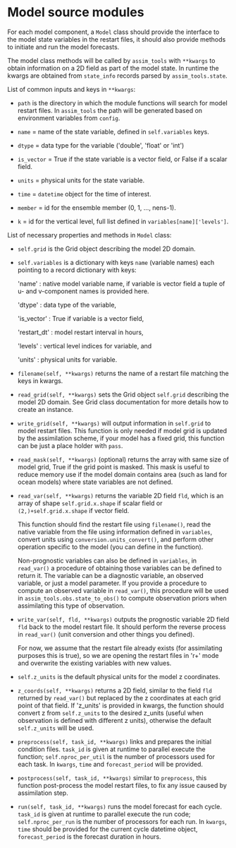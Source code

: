 # Model source modules

For each model component, a `Model` class should provide the interface to the model state variables in the restart files, it should also provide methods to initiate and run the model forecasts.

The model class methods will be called by `assim_tools` with `**kwargs` to obtain information on a 2D field as part of the model state. In runtime the kwargs are obtained from `state_info` records parsed by `assim_tools.state`.

List of common inputs and keys in `**kwargs`:

* `path` is the directory in which the module functions will search for model restart files. In `assim_tools` the path will be generated based on environment variables from `config`.

* `name` = name of the state variable, defined in `self.variables` keys.

* `dtype` = data type for the variable ('double', 'float' or 'int')

* `is_vector` = True if the state variable is a vector field, or False if a scalar field.

* `units` = physical units for the state variable.

* `time` = `datetime` object for the time of interest.

* `member` = id for the ensemble member (0, 1, ..., nens-1).

* `k` = id for the vertical level, full list defined in `variables[name]['levels']`.

List of necessary properties and methods in `Model` class:

* `self.grid` is the Grid object describing the model 2D domain.

* `self.variables` is a dictionary with keys `name` (variable names) each pointing to a record dictionary with keys:

	'name' : native model variable name, if variable is vector field a tuple of u- and v-component names is provided here.

	'dtype' : data type of the variable,

	'is\_vector' : True if variable is a vector field,

	'restart\_dt' : model restart interval in hours,

	'levels' : vertical level indices for variable, and

	'units' : physical units for variable.

* `filename(self, **kwargs)` returns the name of a restart file matching the keys in kwargs.

* `read_grid(self, **kwargs)` sets the Grid object `self.grid` describing the model 2D domain. See Grid class documentation for more details how to create an instance.

* `write_grid(self, **kwargs)` will output information in `self.grid` to model restart files. This function is only needed if model grid is updated by the assimilation scheme, if your model has a fixed grid, this function can be just a place holder with `pass`.

* `read_mask(self, **kwargs)` (optional) returns the array with same size of model grid, True if the grid point is masked. This mask is useful to reduce memory use if the model domain contains area (such as land for ocean models) where state variables are not defined.

* `read_var(self, **kwargs)` returns the variable 2D field `fld`, which is an array of shape `self.grid.x.shape` if scalar field or `(2,)+self.grid.x.shape` if vector field.

	This function should find the restart file using `filename()`, read the native variable from the file using information defined in `variables`, convert units using `conversion.units_convert()`, and perform other operation specific to the model (you can define in the function).

	Non-prognostic variables can also be defined in `variables`, in `read_var()` a procedure of obtaining those variables can be defined to return it. The variable can be a diagnostic variable, an observed variable, or just a model parameter. If you provide a procedure to compute an observed variable in `read_var()`, this procedure will be used in `assim_tools.obs.state_to_obs()` to compute observation priors when assimilating this type of observation.

* `write_var(self, fld, **kwargs)` outputs the prognostic variable 2D field `fld` back to the model restart file. It should perform the reverse process in `read_var()` (unit conversion and other things you defined).

	For now, we assume that the restart file already exists (for assimilating purposes this is true), so we are opening the restart files in 'r+' mode and overwrite the existing variables with new values.

* `self.z_units` is the default physical units for the model z coordinates.

* `z_coords(self, **kwargs)` returns a 2D field, similar to the field `fld` returned by `read_var()` but replaced by the z coordinates at each grid point of that field. If 'z\_units' is provided in kwargs, the function should convert z from `self.z_units` to the desired z\_units (useful when observation is defined with different z units), otherwise the default `self.z_units` will be used.

* `preprocess(self, task_id, **kwargs)` links and prepares the initial condition files. `task_id` is given at runtime to parallel execute the function; `self.nproc_per_util` is the number of processors used for each task. In `kwargs`, `time` and `forecast_period` will be provided.

* `postprocess(self, task_id, **kwargs)` similar to `preprocess`, this function post-process the model restart files, to fix any issue caused by assimilation step.

* `run(self, task_id, **kwargs)` runs the model forecast for each cycle. `task_id` is given at runtime to parallel execute the run code; `self.nproc_per_run` is the number of processors for each run. In `kwargs`, `time` should be provided for the current cycle datetime object, `forecast_period` is the forecast duration in hours.

